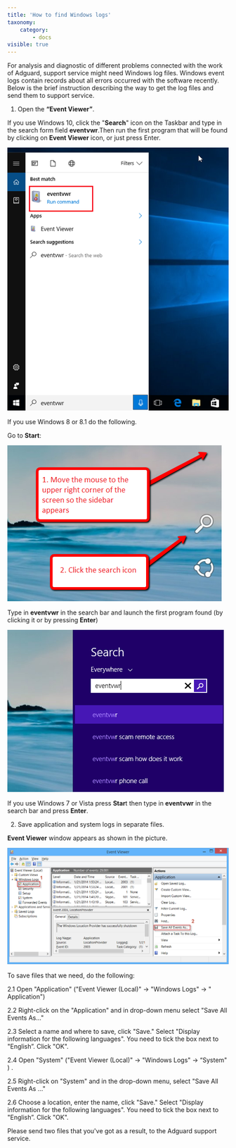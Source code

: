 ```yaml
---
title: 'How to find Windows logs'
taxonomy:
    category:
        - docs
visible: true
---
```


For analysis and diagnostic of different problems connected with the work of Adguard, support service might need Windows log files. Windows event logs contain records about all errors occurred with the software recently. Below is the brief instruction describing the way to get the log files and send them to support service. 

1. Open the **“Event Viewer”**.

If you use Windows 10, click the "**Search**" icon on the Taskbar and type in the search form field **eventvwr**.Then run the first program that will be found by clicking on **Event Viewer** icon, or just press Enter.

![](eventvwr_win10_EN.png)

If you use Windows 8 or 8.1 do the following.

Go to **Start**:

![](side%20menu%20%281%29.png)

Type in **eventvwr** in the search bar and launch the first program found (by clicking it or by pressing **Enter**)

![](search%20for%20windows%20log%20fls.png)

If you use Windows 7 or Vista press **Star**t then type in **eventvwr** in the search bar and press **Enter**. 

2. Save application and system logs in separate files.

**Event Viewer** window appears as shown in the picture.

![](Applications.png)

To save files that we need, do the following:

 2.1 Open "Application" ("Event Viewer (Local)" -> "Windows Logs" -> " Application")

 2.2 Right-click on the "Application" and in drop-down menu select "Save All Events As..."

 2.3 Select a name and where to save, click "Save." Select "Display information for the following languages". You need to tick the box next to "English”. Click "OK".

 2.4 Open "System" ("Event Viewer (Local)" -> "Windows Logs" ->  “System" ) .

 2.5 Right-click on "System" and in the drop-down menu, select "Save All Events As ..."

 2.6 Choose a location, enter the name, click "Save." Select "Display information for the following languages". You need to tick the box next to "English”. Click "OK". 

Please send two files that you've got as a result, to the Adguard support service.

